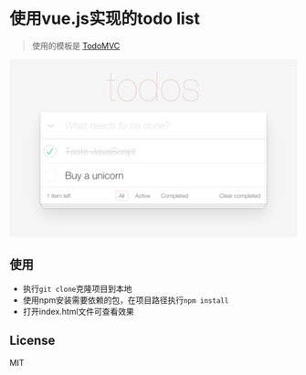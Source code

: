﻿# 使用vue.js实现的todo list

> 使用的模板是 [TodoMVC](http://todomvc.com)

![](https://github.com/tastejs/todomvc-app-css/raw/master/screenshot.png)

## 使用
- 执行`git clone`克隆项目到本地
- 使用npm安装需要依赖的包，在项目路径执行`npm install`
- 打开index.html文件可查看效果

## License
MIT


